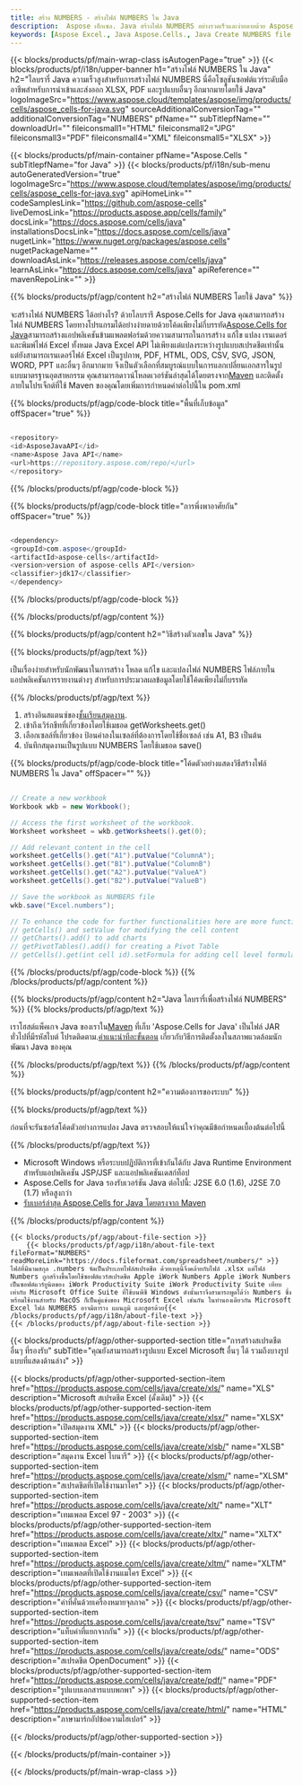 ```yaml
---
title: สร้าง NUMBERS - สร้างไฟล์ NUMBERS ใน Java
description:  Aspose เอ็กเซล. Java สร้างไฟล์ NUMBERS อย่างรวดเร็วและง่ายดายด้วย Aspose.Cells สร้างไฟล์ NUMBERS โดยใช้ Java สร้าง NUMBERS ใน Java Java NUMBERS Creater
keywords: [Aspose Excel., Java Aspose.Cells., Java Create NUMBERS file., Generate NUMBERS file in Java., Create NUMBERS file using Java., Write data to NUMBERS file via Java., Create a NUMBERS file in Java., Java Generate a NUMBERS file., Java NUMBERS Creater]
---
```

{{< blocks/products/pf/main-wrap-class isAutogenPage="true" >}}
{{< blocks/products/pf/i18n/upper-banner h1="สร้างไฟล์ NUMBERS ใน Java" h2="ไลบรารี่ Java ความเร็วสูงสำหรับการสร้างไฟล์ NUMBERS นี่คือโซลูชันซอฟต์แวร์ระดับมืออาชีพสำหรับการนำเข้าและส่งออก XLSX, PDF และรูปแบบอื่นๆ อีกมากมายโดยใช้ Java" logoImageSrc="https://www.aspose.cloud/templates/aspose/img/products/cells/aspose_cells-for-java.svg" sourceAdditionalConversionTag="" additionalConversionTag="NUMBERS" pfName="" subTitlepfName="" downloadUrl="" fileiconsmall1="HTML" fileiconsmall2="JPG" fileiconsmall3="PDF" fileiconsmall4="XML" fileiconsmall5="XLSX" >}}

{{< blocks/products/pf/main-container pfName="Aspose.Cells " subTitlepfName="for Java" >}}
{{< blocks/products/pf/i18n/sub-menu autoGeneratedVersion="true" logoImageSrc="https://www.aspose.cloud/templates/aspose/img/products/cells/aspose_cells-for-java.svg" apiHomeLink="" codeSamplesLink="https://github.com/aspose-cells" liveDemosLink="https://products.aspose.app/cells/family" docsLink="https://docs.aspose.com/cells/java" installationsDocsLink="https://docs.aspose.com/cells/java" nugetLink="https://www.nuget.org/packages/aspose.cells" nugetPackageName="" downloadAsLink="https://releases.aspose.com/cells/java" learnAsLink="https://docs.aspose.com/cells/java" apiReference="" mavenRepoLink="" >}}

{{% blocks/products/pf/agp/content h2="สร้างไฟล์ NUMBERS โดยใช้ Java" %}}

 จะสร้างไฟล์ NUMBERS ได้อย่างไร? ด้วยไลบรารี Aspose.Cells for Java คุณสามารถสร้างไฟล์ NUMBERS โดยทางโปรแกรมได้อย่างง่ายดายด้วยโค้ดเพียงไม่กี่บรรทัด[Aspose.Cells for Java](https://products.aspose.com/cells/java)สามารถสร้างแอปพลิเคชันข้ามแพลตฟอร์มด้วยความสามารถในการสร้าง แก้ไข แปลง เรนเดอร์ และพิมพ์ไฟล์ Excel ทั้งหมด Java Excel API ไม่เพียงแต่แปลงระหว่างรูปแบบสเปรดชีตเท่านั้น แต่ยังสามารถเรนเดอร์ไฟล์ Excel เป็นรูปภาพ, PDF, HTML, ODS, CSV, SVG, JSON, WORD, PPT และอื่นๆ อีกมากมาย จึงเป็นตัวเลือกที่สมบูรณ์แบบในการแลกเปลี่ยนเอกสารในรูปแบบมาตรฐานอุตสาหกรรม คุณสามารถดาวน์โหลดเวอร์ชันล่าสุดได้โดยตรงจาก[Maven](https://repository.aspose.com/webapp/#/artifacts/browse/tree/General/repo/com/aspose/aspose-cells) และติดตั้งภายในโปรเจ็กต์ที่ใช้ Maven ของคุณโดยเพิ่มการกำหนดค่าต่อไปนี้ใน pom.xml

{{% blocks/products/pf/agp/code-block title="พื้นที่เก็บข้อมูล" offSpacer="true" %}}

```cs

<repository>
<id>AsposeJavaAPI</id>
<name>Aspose Java API</name>
<url>https://repository.aspose.com/repo/</url>
</repository>

```

{{% /blocks/products/pf/agp/code-block %}}

{{% blocks/products/pf/agp/code-block title="การพึ่งพาอาศัยกัน" offSpacer="true" %}}

```cs

<dependency>
<groupId>com.aspose</groupId>
<artifactId>aspose-cells</artifactId>
<version>version of aspose-cells API</version>
<classifier>jdk17</classifier>
</dependency>

```

{{% /blocks/products/pf/agp/code-block %}}

{{% /blocks/products/pf/agp/content %}}



{{% blocks/products/pf/agp/content h2="วิธีสร้างตัวเลขใน Java" %}}

{{% blocks/products/pf/agp/text %}}

 เป็นเรื่องง่ายสำหรับนักพัฒนาในการสร้าง โหลด แก้ไข และแปลงไฟล์ NUMBERS ไฟล์ภายในแอปพลิเคชันการรายงานต่างๆ สำหรับการประมวลผลข้อมูลโดยใช้โค้ดเพียงไม่กี่บรรทัด

{{% /blocks/products/pf/agp/text %}}

1.  สร้างอินสแตนซ์ของ[ชั้นเรียนสมุดงาน](https://reference.aspose.com/cells/java/com.aspose.cells/Workbook).
1.  เข้าถึงเวิร์กชีทที่เกี่ยวข้องโดยใช้เมธอด getWorksheets.get()
1.  เลือกเซลล์ที่เกี่ยวข้อง ป้อนค่าลงในเซลล์ที่ต้องการโดยใช้ชื่อเซลล์ เช่น A1, B3 เป็นต้น
1.  บันทึกสมุดงานเป็นรูปแบบ NUMBERS โดยใช้เมธอด save()

{{% blocks/products/pf/agp/code-block title="โค้ดตัวอย่างแสดงวิธีสร้างไฟล์ NUMBERS ใน Java" offSpacer="" %}}

```cs

// Create a new workbook
Workbook wkb = new Workbook();

// Access the first worksheet of the workbook.
Worksheet worksheet = wkb.getWorksheets().get(0);

// Add relevant content in the cell
worksheet.getCells().get("A1").putValue("ColumnA");
worksheet.getCells().get("B1").putValue("ColumnB")
worksheet.getCells().get("A2").putValue("ValueA")
worksheet.getCells().get("B2").putValue("ValueB")

// Save the workbook as NUMBERS file
wkb.save("Excel.numbers"); 

// To enhance the code for further functionalities here are more functions
// getCells() and setValue for modifying the cell content
// getCharts().add() to add charts
// getPivotTables().add() for creating a Pivot Table
// getCells().get(int cell id).setFormula for adding cell level formula

```

{{% /blocks/products/pf/agp/code-block %}}
{{% /blocks/products/pf/agp/content %}}

{{% blocks/products/pf/agp/content h2="Java ไลบรารี่เพื่อสร้างไฟล์ NUMBERS" %}}
{{% blocks/products/pf/agp/text %}}

 เราโฮสต์แพ็คเกจ Java ของเราใน[Maven](https://repository.aspose.com/webapp/#/artifacts/browse/tree/General/repo/com/aspose/aspose-cells) ที่เก็บ 'Aspose.Cells for Java' เป็นไฟล์ JAR ทั่วไปที่มีรหัสไบต์ โปรดติดตาม.[คำแนะนำทีละขั้นตอน](https://docs.aspose.com/cells/java/installation/) เกี่ยวกับวิธีการติดตั้งลงในสภาพแวดล้อมนักพัฒนา Java ของคุณ

{{% /blocks/products/pf/agp/text %}}
{{% /blocks/products/pf/agp/content %}}

{{% blocks/products/pf/agp/content h2="ความต้องการของระบบ" %}}

{{% blocks/products/pf/agp/text %}}

 ก่อนที่จะรันซอร์สโค้ดตัวอย่างการแปลง Java ตรวจสอบให้แน่ใจว่าคุณมีข้อกำหนดเบื้องต้นต่อไปนี้

{{% /blocks/products/pf/agp/text %}}

- Microsoft Windows หรือระบบปฏิบัติการที่เข้ากันได้กับ Java Runtime Environment สำหรับแอปพลิเคชัน JSP/JSF และแอปพลิเคชันเดสก์ท็อป
- Aspose.Cells for Java รองรับเวอร์ชัน Java ต่อไปนี้: J2SE 6.0 (1.6), J2SE 7.0 (1.7) หรือสูงกว่า
- [รับเบอร์ล่าสุด Aspose.Cells for Java โดยตรงจาก Maven](https://docs.aspose.com/cells/java/installation/) 

{{% /blocks/products/pf/agp/content %}}

<!-- aboutfile Starts -->
    {{< blocks/products/pf/agp/about-file-section >}}
        {{< blocks/products/pf/agp/i18n/about-file-text fileFormat="NUMBERS" readMoreLink="https://docs.fileformat.com/spreadsheet/numbers/" >}} ไฟล์ที่มีนามสกุล .numbers จัดเป็นประเภทไฟล์สเปรดชีต ด้วยเหตุนี้จึงคล้ายกับไฟล์ .xlsx แต่ไฟล์ Numbers ถูกสร้างขึ้นโดยใช้ซอฟต์แวร์สเปรดชีต Apple iWork Numbers Apple iWork Numbers เป็นซอฟต์แวร์ยูนิตของ iWork Productivity Suite iWork Productivity Suite เทียบเท่ากับ Microsoft Office Suite ที่ใช้บนพีซี Windows ดังนั้นเราจึงสามารถพูดได้ว่า Numbers ซึ่งพร้อมใช้งานสำหรับ MacOS ก็เป็นคู่แข่งของ Microsoft Excel เช่นกัน ในทำนองเดียวกัน Microsoft Excel ไฟล์ NUMBERS อาจมีตาราง แผนภูมิ และสูตรด้วย{{< /blocks/products/pf/agp/i18n/about-file-text >}}
    {{< /blocks/products/pf/agp/about-file-section >}}
<!-- aboutfile Ends -->

{{< blocks/products/pf/agp/other-supported-section title="การสร้างสเปรดชีตอื่นๆ ที่รองรับ" subTitle="คุณยังสามารถสร้างรูปแบบ Excel Microsoft อื่นๆ ได้ รวมถึงบางรูปแบบที่แสดงด้านล่าง" >}}

{{< blocks/products/pf/agp/other-supported-section-item href="https://products.aspose.com/cells/java/create/xls/" name="XLS" description="Microsoft สเปรดชีต Excel (ดั้งเดิม)" >}} 
{{< blocks/products/pf/agp/other-supported-section-item href="https://products.aspose.com/cells/java/create/xlsx/" name="XLSX" description="เปิดสมุดงาน XML" >}} 
{{< blocks/products/pf/agp/other-supported-section-item href="https://products.aspose.com/cells/java/create/xlsb/" name="XLSB" description="สมุดงาน Excel ไบนารี" >}} 
{{< blocks/products/pf/agp/other-supported-section-item href="https://products.aspose.com/cells/java/create/xlsm/" name="XLSM" description="สเปรดชีตที่เปิดใช้งานมาโคร" >}} 
{{< blocks/products/pf/agp/other-supported-section-item href="https://products.aspose.com/cells/java/create/xlt/" name="XLT" description="เทมเพลต Excel 97 - 2003" >}} 
{{< blocks/products/pf/agp/other-supported-section-item href="https://products.aspose.com/cells/java/create/xltx/" name="XLTX" description="เทมเพลต Excel" >}} 
{{< blocks/products/pf/agp/other-supported-section-item href="https://products.aspose.com/cells/java/create/xltm/" name="XLTM" description="เทมเพลตที่เปิดใช้งานแมโคร Excel" >}} 
{{< blocks/products/pf/agp/other-supported-section-item href="https://products.aspose.com/cells/java/create/csv/" name="CSV" description="ค่าที่คั่นด้วยเครื่องหมายจุลภาค" >}} 
{{< blocks/products/pf/agp/other-supported-section-item href="https://products.aspose.com/cells/java/create/tsv/" name="TSV" description="แท็บค่าที่แยกจากกัน" >}} 
{{< blocks/products/pf/agp/other-supported-section-item href="https://products.aspose.com/cells/java/create/ods/" name="ODS" description="สเปรดชีต OpenDocument" >}}
{{< blocks/products/pf/agp/other-supported-section-item href="https://products.aspose.com/cells/java/create/pdf/" name="PDF" description="รูปแบบเอกสารแบบพกพา" >}} 
{{< blocks/products/pf/agp/other-supported-section-item href="https://products.aspose.com/cells/java/create/html/" name="HTML" description="ภาษามาร์กอัปข้อความไฮเปอร์" >}} 

{{< /blocks/products/pf/agp/other-supported-section >}}

{{< /blocks/products/pf/main-container >}}
    
{{< /blocks/products/pf/main-wrap-class >}}

